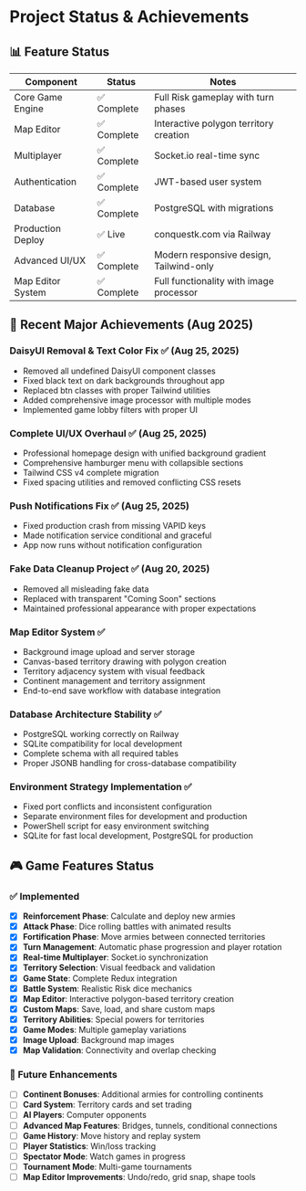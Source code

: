 # Project Status & Achievements

## 📊 Feature Status

| Component | Status | Notes |
|-----------|---------|-------|
| Core Game Engine | ✅ Complete | Full Risk gameplay with turn phases |
| Map Editor | ✅ Complete | Interactive polygon territory creation |
| Multiplayer | ✅ Complete | Socket.io real-time sync |
| Authentication | ✅ Complete | JWT-based user system |
| Database | ✅ Complete | PostgreSQL with migrations |
| Production Deploy | ✅ Live | conquestk.com via Railway |
| Advanced UI/UX | ✅ Complete | Modern responsive design, Tailwind-only |
| Map Editor System | ✅ Complete | Full functionality with image processor |

## 🎯 Recent Major Achievements (Aug 2025)

### **DaisyUI Removal & Text Color Fix** ✅ (Aug 25, 2025)
- Removed all undefined DaisyUI component classes
- Fixed black text on dark backgrounds throughout app
- Replaced btn classes with proper Tailwind utilities
- Added comprehensive image processor with multiple modes
- Implemented game lobby filters with proper UI

### **Complete UI/UX Overhaul** ✅ (Aug 25, 2025)
- Professional homepage design with unified background gradient
- Comprehensive hamburger menu with collapsible sections
- Tailwind CSS v4 complete migration
- Fixed spacing utilities and removed conflicting CSS resets

### **Push Notifications Fix** ✅ (Aug 25, 2025)
- Fixed production crash from missing VAPID keys
- Made notification service conditional and graceful
- App now runs without notification configuration

### **Fake Data Cleanup Project** ✅ (Aug 20, 2025)
- Removed all misleading fake data
- Replaced with transparent "Coming Soon" sections
- Maintained professional appearance with proper expectations

### **Map Editor System** ✅
- Background image upload and server storage
- Canvas-based territory drawing with polygon creation
- Territory adjacency system with visual feedback
- Continent management and territory assignment
- End-to-end save workflow with database integration

### **Database Architecture Stability** ✅
- PostgreSQL working correctly on Railway
- SQLite compatibility for local development
- Complete schema with all required tables
- Proper JSONB handling for cross-database compatibility

### **Environment Strategy Implementation** ✅
- Fixed port conflicts and inconsistent configuration
- Separate environment files for development and production
- PowerShell script for easy environment switching
- SQLite for fast local development, PostgreSQL for production

## 🎮 Game Features Status

### ✅ Implemented
- [x] **Reinforcement Phase**: Calculate and deploy new armies
- [x] **Attack Phase**: Dice rolling battles with animated results
- [x] **Fortification Phase**: Move armies between connected territories
- [x] **Turn Management**: Automatic phase progression and player rotation
- [x] **Real-time Multiplayer**: Socket.io synchronization
- [x] **Territory Selection**: Visual feedback and validation
- [x] **Game State**: Complete Redux integration
- [x] **Battle System**: Realistic Risk dice mechanics
- [x] **Map Editor**: Interactive polygon-based territory creation
- [x] **Custom Maps**: Save, load, and share custom maps
- [x] **Territory Abilities**: Special powers for territories
- [x] **Game Modes**: Multiple gameplay variations
- [x] **Image Upload**: Background map images
- [x] **Map Validation**: Connectivity and overlap checking

### 🚧 Future Enhancements
- [ ] **Continent Bonuses**: Additional armies for controlling continents
- [ ] **Card System**: Territory cards and set trading
- [ ] **AI Players**: Computer opponents
- [ ] **Advanced Map Features**: Bridges, tunnels, conditional connections
- [ ] **Game History**: Move history and replay system
- [ ] **Player Statistics**: Win/loss tracking
- [ ] **Spectator Mode**: Watch games in progress
- [ ] **Tournament Mode**: Multi-game tournaments
- [ ] **Map Editor Improvements**: Undo/redo, grid snap, shape tools